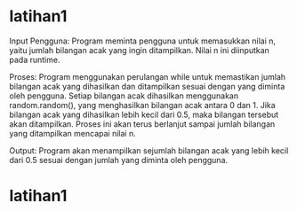 # latihan1
Input Pengguna: Program meminta pengguna untuk memasukkan nilai n, yaitu jumlah bilangan acak yang ingin ditampilkan. Nilai n ini diinputkan pada runtime.

Proses: Program menggunakan perulangan while untuk memastikan jumlah bilangan acak yang dihasilkan dan ditampilkan sesuai dengan yang diminta oleh pengguna. Setiap bilangan acak dihasilkan menggunakan random.random(), yang menghasilkan bilangan acak antara 0 dan 1. Jika bilangan acak yang dihasilkan lebih kecil dari 0.5, maka bilangan tersebut akan ditampilkan. Proses ini akan terus berlanjut sampai jumlah bilangan yang ditampilkan mencapai nilai n.

Output: Program akan menampilkan sejumlah bilangan acak yang lebih kecil dari 0.5 sesuai dengan jumlah yang diminta oleh pengguna.

# latihan1
